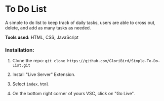 <h1>To Do List</h1>

A simple to do list to keep track of daily tasks, users are able to cross out, delete, and add as many tasks as needed.

<p><strong>Tools used:</strong> HTML, CSS, JavaScript</p>

<h3>Installation:</h3>
 <ol>
  <li>
    <p>Clone the repo: <code>git clone https://github.com/GloriBird/Simple-To-Do-List.git</code>
</p>
  </li>
  <li>
    <p>Install "Live Server" Extension.</p>
  </li>
  <li>
    <p>Select <code>index.html</code></p>
  </li>
   <li>
    <p>On the bottom right corner of yours VSC, click on "Go Live".</p>
  </li>
</ol> 
  

